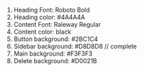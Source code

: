 1. Heading Font: Roboto Bold
2. Heading color: #4A4A4A
3. Content Font: Raleway Regular
4. Content color: black
5. Button background: #2BC1C4
6. Sidebar background: #D8D8D8 // complete
7. Main background: #F3F3F3
8. Delete background: #D0021B
